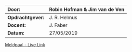 | **Door:** | **Robin Hofman & Jim van de Ven** |
| :--- | :--- |
| **Opdrachtgever:** |  J. R. Helmus |
| **Docent:** |  J. Faber |
| **Datum:**  | 27/05/2019 |

[Meldpaal - Live Link ](https://laadpalen.herokuapp.com/)


